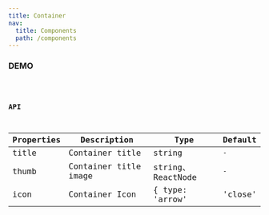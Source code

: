 ```yaml
---
title: Container
nav:
  title: Components
  path: /components
---
```


### DEMO

<code src="./demo/basic.tsx" />

### API

| Properties | Description | Type | Default |
| --- | --- | --- | --- |
| title | Container title | string | `-` |
| thumb | Container title image | string、ReactNode | `-` |
| icon | Container Icon | { type: 'arrow' | 'close' | 'more' , onPress: func } | `-` |
